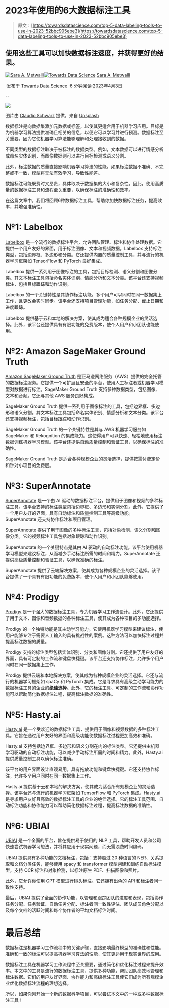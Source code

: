 # 2023年使用的6大数据标注工具

> 原文：[https://towardsdatascience.com/top-5-data-labeling-tools-to-use-in-2023-52bbc905ebe3](https://towardsdatascience.com/top-5-data-labeling-tools-to-use-in-2023-52bbc905ebe3)

## 使用这些工具可以加快数据标注速度，并获得更好的结果。

[](https://saraametwalli.medium.com/?source=post_page-----52bbc905ebe3--------------------------------)[![Sara A. Metwalli](../Images/d6861f7bc1879bf68d4b7116c335c7e5.png)](https://saraametwalli.medium.com/?source=post_page-----52bbc905ebe3--------------------------------)[](https://towardsdatascience.com/?source=post_page-----52bbc905ebe3--------------------------------)[![Towards Data Science](../Images/a6ff2676ffcc0c7aad8aaf1d79379785.png)](https://towardsdatascience.com/?source=post_page-----52bbc905ebe3--------------------------------) [Sara A. Metwalli](https://saraametwalli.medium.com/?source=post_page-----52bbc905ebe3--------------------------------)

·发布于 [Towards Data Science](https://towardsdatascience.com/?source=post_page-----52bbc905ebe3--------------------------------) ·6 分钟阅读·2023年4月3日

--

![](../Images/bca0a16c50f75c3d822a1eaf435ed3d3.png)

图片由 [Claudio Schwarz](https://unsplash.com/@purzlbaum?utm_source=medium&utm_medium=referral) 提供，来自 [Unsplash](https://unsplash.com/?utm_source=medium&utm_medium=referral)

数据标注是向数据集添加元数据或标签，以使其更适合用于机器学习应用。目标是为机器学习算法提供准确且相关的信息，以便它可以学习并进行预测。数据标注至关重要，因为它使机器学习算法能够理解和处理接收到的数据。

不同类型的数据标注取决于被标注的数据类型。例如，文本数据可以进行情感分析或命名实体识别，而图像数据则可以进行目标检测或语义分割。

此外，标注数据的质量直接影响机器学习算法的性能。如果标注数据不准确、不完整或不一致，模型将无法有效学习，导致性能差。

数据标注可能既费时又昂贵，具体取决于数据集的大小和复杂性。因此，使用高质量的数据标注工具和流程至关重要，以确保标注的准确性和效率。

在这篇文章中，我们将回顾6种数据标注工具，帮助你加快数据标注任务，提高效率，并增强准确性。

# №1: Labelbox

[Labelbox](https://labelbox.com/) 是一个流行的数据标注平台，允许团队管理、标注和协作处理数据。它提供一个用户友好的界面，用于标注图像、文本和视频数据。Labelbox 支持标注类型，包括边界框、多边形和分类。它还提供内置的质量控制工具，并与流行的机器学习框架如 TensorFlow 和 PyTorch 良好集成。

Labelbox 提供一系列用于图像标注的工具，包括目标检测、语义分割和图像分类。其文本标注工具包括命名实体识别、情感分析和文本分类。该平台还支持视频标注，包括目标跟踪和动作识别。

Labelbox 的一个关键特性是其协作标注功能。多个用户可以同时在同一数据集上工作，且更改会实时同步。该平台还支持项目管理功能，如任务分配、截止日期和进度跟踪。

Labelbox 提供基于云和本地的解决方案，使其成为适合各种规模企业的灵活选择。此外，该平台还提供具有有限功能的免费版本，使个人用户和小团队也能使用。

# №2: Amazon SageMaker Ground Truth

[Amazon SageMaker Ground Truth](https://aws.amazon.com/sagemaker/data-labeling/?sagemaker-data-wrangler-whats-new.sort-by=item.additionalFields.postDateTime&sagemaker-data-wrangler-whats-new.sort-order=desc) 是亚马逊网络服务（AWS）提供的完全托管的数据标注服务。它提供一个可扩展且安全的平台，使用人工标注者或机器学习模型对数据进行标注。SageMaker Ground Truth 支持多种数据类型，包括图像、文本和音频。它还与其他 AWS 服务良好集成。

SageMaker Ground Truth 提供一系列用于图像标注的工具，包括边界框、多边形和语义分割。其文本标注工具包括命名实体识别、情感分析和文本分类。该平台还支持视频标注，包括目标跟踪和动作识别。

SageMaker Ground Truth 的一个关键特性是其与 AWS 机器学习服务如 SageMaker 和 Rekognition 的集成能力。这使得用户可以快速、轻松地使用标注数据训练机器学习模型。该平台还提供自动质量控制和验证工具，以确保标注的准确性。

SageMaker Ground Truth 是适合各种规模企业的灵活选择，提供按需付费定价和针对小项目的免费层。

# №3: SuperAnnotate

[SuperAnnotate](https://www.superannotate.com/) 是一个由 AI 驱动的数据标注平台，提供用于图像和视频的多种标注工具。该平台支持的标注类型包括边界框、多边形和实例分割。此外，它提供了一个用户友好的界面，具有自动标注和质量控制工具等高级功能。SuperAnnotate 还支持协作标注和项目管理。

SuperAnnotate 提供了用于图像的多种标注工具，包括对象检测、语义分割和图像分类。它的视频标注工具包括对象跟踪和动作识别。

SuperAnnotate 的一个关键特点是其由 AI 驱动的自动标注功能。该平台使用机器学习模型来建议标注，从而减少手动标注所需的时间和精力。SuperAnnotate 还提供高级质量控制和验证工具，以确保准确的标注。

SuperAnnotate 提供了云端解决方案，使其成为各种规模企业的灵活选择。该平台提供了一个具有有限功能的免费版本，使个人用户和小团队能够使用。

# №4: Prodigy

[Prodigy](https://prodi.gy/) 是一个强大的数据标注工具，专为机器学习工作流设计。此外，它还提供了用于文本、图像和音频数据的各种标注工具，使其成为各种项目的多功能选择。

Prodigy 的一个独特功能是其主动学习能力。它使用机器学习模型来建议标注，使用户能够专注于需要人工输入的具有挑战性的案例。这种方法可以加快标注过程并提高标注数据的质量。

Prodigy 支持的标注类型包括实体识别、分类和图像分割。它还提供了用户友好的界面，具有可定制的工作流和键盘快捷键。该平台还支持协作标注，允许多个用户同时在同一数据集上工作。

Prodigy 提供云端和本地解决方案，使其成为各种规模企业的灵活选择。它还与流行的机器学习框架如 spaCy 和 PyTorch 集成。它是寻求具有高级主动学习能力的数据标注工具的企业的**绝佳选择**。此外，它的标注工具、可定制的工作流和协作功能可以帮助简化数据标注过程，提高标注数据的准确性。

# №5: Hasty.ai

[Hasty.ai](https://hasty.ai/v2) 是一个受欢迎的数据标注工具，提供用于图像和视频数据的多种标注工具。它旨在通过用户友好的界面和高级功能使数据标注过程更加高效和准确。

Hasty.ai 支持包括边界框、多边形和语义分割在内的标注类型。它还提供由机器学习驱动的自动标注功能，可以减少手动标注所需的时间和精力。此外，Hasty.ai 提供质量控制工具以确保标注准确。

该平台的用户界面设计直观易用，具有拖放功能和键盘快捷键。它还支持协作标注，允许多个用户同时在同一数据集上工作。

Hasty.ai 提供基于云和本地的解决方案，使其成为适合所有规模企业的灵活选择。该平台还与流行的机器学习框架如 TensorFlow 和 PyTorch 集成。Hasty.ai 是寻求用户友好且高效的数据标注工具的企业的绝佳选择。它的标注工具范围、自动标注功能和协作能力可以帮助简化数据标注过程，提高标注数据的准确性。

# №6: UBIAI

[UBIAI](https://ubiai.tools/) 是一个全面的平台，旨在提供易于使用的 NLP 工具，帮助开发人员和公司快速尝试机器学习想法，并将其应用于现实问题，而无需浪费时间编码。

UBIAI 提供具有多种功能的文档标注，包括：支持超过 20 种语言的 NER、关系提取和文档分类任务，能够使用 spacy 和 transformer 模型创建和训练自动标注模型，支持 OCR 标注和对象检测，以标注原生 PDF、扫描图像和照片。

此外，它允许你使用 GPT 模型进行镜头标注。它还拥有出色的 API 和标注者间一致性支持。

最后，UBIAI 提供了全面的协作功能，以管理和跟踪团队的进度和表现，包括协作任务分配、任务验证、自动任务分配、标注者间一致性评估、团队成员角色分配以及每个文档的活跃时间和每个协作者的平均文档标注时间。

# 最后总结

数据标注是机器学习工作流程中的关键步骤，直接影响最终模型的准确性和性能。准确和一致的标注可以提高机器学习算法的性能，使其更适用于现实世界的应用。

数据标注工具在机器学习工作流程中至关重要，通过简化和优化标注过程来提升效率。本文中的工具是流行的数据标注工具，提供多种功能，帮助团队高效地管理和标注数据。它们的用户友好界面、协作能力和高级标注工具使它们成为所有规模企业优化数据标注流程的理想选择。

所以，如果你刚开始一个新的数据科学项目，可以尝试本文中的一种或多种数据标注工具！
